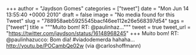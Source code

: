 
+++
author = "Jaydson Gomes"
categories = ["tweet"]
date = "Mon Jun 14 13:55:40 +0000 2010"
draft = false
image = "No media found for this Tweet"
slug = "788958aeb5925545bacf46ee112e26e568397d54"
tags = ["tweet"]
title = """Muito bom! RT: @paulinhaz..."""
tweet = true
tweet_url = "https://twitter.com/jaydson/status/16148968245"
+++
Muito bom! RT: @paulinhazucco: Bom dia! #viadodemerda hahaha... http://youtu.be/POCambQe02w (via @carloshoffmann)
